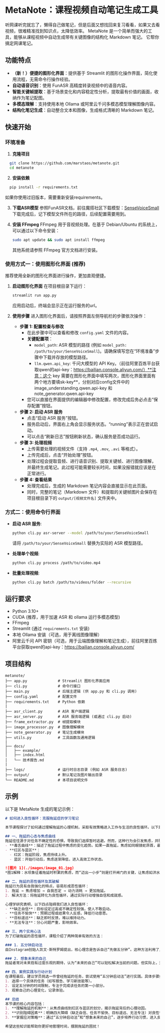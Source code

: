 # MetaNote：课程视频自动笔记生成工具

听网课听完就忘了，懒得自己做笔记，但是后面又想找回来复习看看，如果又去看视频，很难精准找到知识点，太降低效率。
MetaNote 是一个简单而强大的工具，能够从课程视频中自动生成带有关键图像的结构化 Markdown 笔记。
它帮你搞定网课笔记。

## 功能特点

- **（新！）便捷的图形化界面**：提供基于 Streamlit 的图形化操作界面，简化使用流程，无需命令行操作经验。
- **自动语音识别**：使用 FunASR 高精度转录视频中的语音内容。
- **智能关键帧提取**：基于场景变化和内容稳定性分析，提取最有价值的画面，收纳作为笔记配图。
- **多模态理解**：支持使用本地 Ollama 或阿里云千问多模态模型理解图像内容。
- **结构化笔记生成**：自动整合文本和图像，生成格式清晰的 Markdown 笔记。

## 快速开始

### 环境准备

1.  **克隆项目**
    
```bash
  git clone https://github.com/marstaos/metanote.git
  cd metanote
```
2.  **安装依赖**
```bash
  pip install -r requirements.txt
```
如果你使用过旧版本，需要重新安装requirements。

3.  **下载ASR模型**
    参照FunASR文档，前往魔搭社区下载模型：[SenseVoiceSmall](https://www.modelscope.cn/models/iic/SenseVoiceSmall)
    下载完成后，记下模型文件所在的路径，后续配置需要用到。

4.  **安装 FFmpeg**
    FFmpeg 用于音视频处理。在基于 Debian/Ubuntu 的系统上，可以通过以下命令安装：
    ```bash
    sudo apt update && sudo apt install ffmpeg
    ```
    其他系统请参照 FFmpeg 官方文档进行安装。

### 使用方式一：使用图形化界面 (推荐)

推荐使用全新的图形化界面进行操作，更加直观便捷。

1.  **启动图形化界面**
    在项目根目录下运行：
    ```bash
    streamlit run app.py
    ```
    应用启动后，终端会显示正在运行服务的url。

2.  **使用步骤**
    进入图形化界面后，请按照界面左侧导航栏的步骤依次操作：

    *   **步骤 1: 配置检查与修改**
        *   在此步骤中可以查看和修改 `config.yaml` 文件的内容。
        *   **关键配置项**：
            *   `model_path`: ASR 模型的路径 (例如 `model_path: /path/to/your/SenseVoiceSmall`)。请确保填写您在“环境准备”步骤中下载并存放的模型路径。
            *   `llm.qwen.api_key`: 千问大模型的 API Key。（前往阿里百炼平台获取qwen的api-key：https://bailian.console.aliyun.com/）**注意：这个 key 需要在图形化界面中填写两次，图形化界面里面有两个地方要填sk-key**，分别对应config文件中的 image_understanding.qwen.api-key 和 note_generator.qwen.api-key
        *   您可以直接在界面提供的编辑器中修改配置，修改完成后务必点击“保存配置”按钮。
    *   **步骤 2: 启动 ASR 服务**
        *   点击“启动 ASR 服务”按钮。
        *   服务启动后，界面右上角会显示服务状态。“running”表示正在尝试启动。
        *   可以点击“刷新日志”按钮刷新状态，确认服务是否成功运行。
    *   **步骤 3: 处理视频**
        *   上传需要处理的视频文件（支持 `.mp4`, `.mov`, `.avi` 等格式）。
        *   上传完成后，点击“开始处理”按钮。
        *   处理过程会提取音频、进行语音识别、提取关键帧、进行图像理解，并最终生成笔记。此过程可能需要较长时间，如果没报错就应该是在正常进行。
    *   **步骤 4: 查看结果**
        *   处理完成后，生成的 Markdown 笔记内容会直接显示在此页面。
        *   同时，完整的笔记（Markdown 文件）和提取的关键帧图片会保存在项目根目录下的 `output/[视频文件名]` 文件夹中。

### 方式二：使用命令行界面
*   **启动 ASR 服务**:
    ```bash
    python cli.py asr-server --model /path/to/your/SenseVoiceSmall
    ```
    请将 `/path/to/your/SenseVoiceSmall` 替换为实际的 ASR 模型路径。

*   **处理单个视频**:
    ```bash
    python cli.py process /path/to/video.mp4
    ```

*   **批量处理视频**:
    ```bash
    python cli.py batch /path/to/videos/folder --recursive
    ```

## 运行要求

- Python 3.10+
- CUDA (推荐，用于加速 ASR 和 ollama 运行多模态模型)
- FFmpeg
- Streamlit (通过 `requirements.txt` 安装)
- 本地 Ollama 安装（可选，用于离线图像理解）
- 阿里云千问 API 密钥（可选，用于云端图像理解和笔记生成），前往阿里百炼平台获取qwen的api-key：https://bailian.console.aliyun.com/

## 项目结构

```
metanote/
├── app.py              # Streamlit 图形化界面应用
├── cli.py              # 命令行接口
├── main.py             # 后端主逻辑 (供 app.py 和 cli.py 调用)
├── config.yaml         # 配置文件
├── requirements.txt    # Python 依赖
|
├── asr_client.py       # ASR 客户端逻辑
├── asr_server.py       # ASR 服务端逻辑 (或通过 cli.py 启动)
├── frame_extractor.py  # 帧提取模块
├── image_processor.py  # 图像理解模块
├── note_generator.py   # 笔记生成模块
├── utils.py            # 工具函数及通用逻辑
|
├── docs/               
│   ├── example/        
│   ├── index.html      
│   └── 技术报告.md
|
├── logs/               # 运行时日志目录 (例如 ASR 服务日志)
├── output/             # 默认笔记及图片输出目录
└── README.md           # 本项目说明文件
```

## 示例

以下是 MetaNote 生成的笔记示例：

```markdown
# 如何进入良性循环：克服拖延症的学习笔记

本节课程探讨了如何通过理解拖延的心理机制，采取有效策略进入工作与生活的良性循环。以下是主要内容的结构化总结。

## 一、拖延的心态与焦虑曲线
拖延往往源于对任务不确定性的恐惧，导致我们选择暂时逃避。然而，这种行为会引发焦虑，并随着拖延时间的增长而加速上升。  
- **毒舌曲线**：描述了拖延过程中焦虑的变化趋势。如果一直拖延，焦虑如同眼镜蛇昂首，最终变得难以控制。但一旦开始行动，哪怕只是迈出一小步，焦虑也会迅速下降。
- **红区与蓝区**：  
  - 红区：拖延阶段，焦虑持续上升。  
  - 蓝区：开始行动后，焦虑逐渐降低，进入高效工作状态。

![图片 1](./images/image_01.jpg)  
*图1解释：水坝象征着拖延时积累的焦虑，而“迈出一小步”则是打开闸门的关键，让焦虑如洪水般倾泻，从而缓解心理压力。*

## 二、拖延的恶性循环及其破解
拖延行为具有自我强化的特点，容易形成恶性循环：  
1. 拖延 → 焦虑增加 → 自我否定 → 动力消耗 → 更加拖延。  
2. 解决方法：将拖延转化为良性循环，通过实际行动增强自信和成就感。  

心理学研究表明，以下四点阻碍我们进入良性循环：  
- **缺乏自信**：目标设定过高或不确定性较强，使人不敢启动。  
- **任务不愉快**：预期过程或结果令人反感，降低行动意愿。  
- **目标遥远**：缺乏即时反馈，难以维持动力。  
- **无法专注**：分心问题严重，影响效率。

## 三、两个实用心法
为了打破拖延的恶性循环，课程介绍了两种简单有效的方法：

### 1. 五分钟启动法  
由Instagram创始人凯文·斯特罗姆提出，核心理念是告诉自己“先做五分钟”。这种方法利用了人类行为的惯性：一旦开始，继续下去的概率会显著提高。即使最初只想做五分钟，通常也能顺利完成整个任务。  

### 2. 想象未来的自己  
拖延者常对未来抱有过度乐观的期待，认为“未来的自己”可以轻松解决当前的问题。但实际上，这只会加重未来的负担。因此，我们需要重新审视对未来的期望，善待未来的自己，避免把困难推给未来的版本。

## 四、案例实践与行动计划
在课程最后，建议学员挑选一件曾经拖延的任务，尝试使用“五分钟启动法”进行实践。具体步骤如下：  
1. 选择一个具体的任务（如写报告、学习新技能等）。  
2. 设定五分钟的时间限制，专注于完成该任务的第一小部分。  
3. 观察自己的心理变化，记录体验。

## 总结
本节课的核心内容包括：  
1. **理解拖延的机制**：从焦虑曲线到红区与蓝区的划分，揭示拖延背后的心理动因。  
2. **识别阻碍因素**：明确四大障碍（缺乏自信、任务不愉快、目标遥远、无法专注）对良性循环的影响。  
3. **掌握应对策略**：通过“五分钟启动法”和“想象未来的自己”，逐步培养行动习惯，进入良性循环。  

希望这些知识能帮助你更好地管理时间，摆脱拖延的困扰！
```
